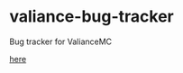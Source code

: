 # valiance-bug-tracker
Bug tracker for ValianceMC

[here](https://github.com/cbullers/valiance-bug-tracker/issues)
